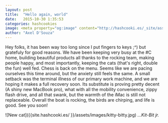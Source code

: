 ```yaml
---
layout: post
title:  "Hello again, world"
date:   2015-10-30 1:35:53
categories: hashcookies
image: <meta property="og:image" content="http://hashcooki.es/_site/assets/images/kitty-bitty.jpg"/>
author: "Axel D'Souza"
---
```


Hey folks, it has been way too long since I put fingers to keys ;^) but gratefuly for good reasons. We have been keeping very busy at the #C home, building beautiful products all thanks to the rocking team, making people happy, and most importantly, keeping the cats (that's right, double the fun) well fed. Chess is back on the menu. Seems like we are pacing ourselves this time around, but the anxiety still feels the same. A small setback was the terminal illness of our primary work machine, and we are hoping it makes a full recovery soon. Its substitute is proving pretty decent (A shiny new MacBook pro), what with all the mobility convenience, zippy flash drive, and all that swank, but the warmth of the iMac is still not replaceable. Overall the boat is rocking, the birds are chirping, and life is good. See you soon! 

<span style="padding-top: 50px;">![New cat]({{site.hashcooki.es/ }}/assets/images/kitty-bitty.jpg)</span>
<span class="pull-right">*...Kit-Bit jr.*</span> 
